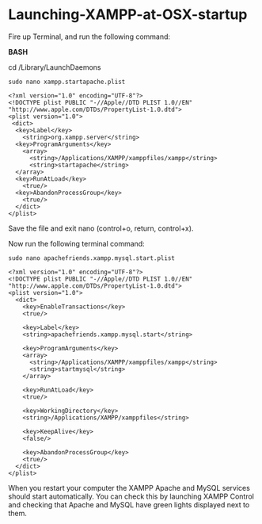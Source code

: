 # Launching-XAMPP-at-OSX-startup

Fire up Terminal, and run the following command:

**BASH**

cd /Library/LaunchDaemons

```
sudo nano xampp.startapache.plist
```

```
<?xml version="1.0" encoding="UTF-8"?>
<!DOCTYPE plist PUBLIC "-//Apple//DTD PLIST 1.0//EN" "http://www.apple.com/DTDs/PropertyList-1.0.dtd">
<plist version="1.0">
 <dict>
  <key>Label</key>
    <string>org.xampp.server</string>
  <key>ProgramArguments</key>
    <array>
      <string>/Applications/XAMPP/xamppfiles/xampp</string>
      <string>startapache</string>
  </array>
  <key>RunAtLoad</key>
    <true/>
  <key>AbandonProcessGroup</key>
    <true/>
  </dict>
</plist>
```

Save the file and exit nano (control+o, return, control+x).

Now run the following terminal command:

```
sudo nano apachefriends.xampp.mysql.start.plist
```

```
<?xml version="1.0" encoding="UTF-8"?>
<!DOCTYPE plist PUBLIC "-//Apple//DTD PLIST 1.0//EN" "http://www.apple.com/DTDs/PropertyList-1.0.dtd">
<plist version="1.0">
  <dict>
    <key>EnableTransactions</key>
    <true/>

    <key>Label</key>
    <string>apachefriends.xampp.mysql.start</string>

    <key>ProgramArguments</key>
    <array>
      <string>/Applications/XAMPP/xamppfiles/xampp</string>
      <string>startmysql</string>
    </array>

    <key>RunAtLoad</key>
    <true/>

    <key>WorkingDirectory</key>
    <string>/Applications/XAMPP/xamppfiles</string>

    <key>KeepAlive</key>
    <false/>

    <key>AbandonProcessGroup</key>
    <true/>
  </dict>
</plist>
```


When you restart your computer the XAMPP Apache and MySQL services should start automatically. You can check this by launching XAMPP Control and checking that Apache and MySQL have green lights displayed next to them.
